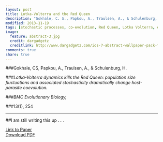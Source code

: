```yaml
---
layout: post
title: Lotka-Volterra and the Red Queen
description: "Gokhale, C. S., Papkou, A., Traulsen, A., & Schulenburg, H. (2013). Lotka-Volterra dynamics kills the Red Queen: population size fluctuations and associated stochasticity dramatically change host-parasite coevolution. BMC Evolutionary Biology, 13(1), 254."
modified: 2013-11-19
tags: [stochastic processes, co-evolution, Red Queen, Lotka Volterra, drift]
image:
  feature: abstract-3.jpg
  credit: dargadgetz
  creditlink: http://www.dargadgetz.com/ios-7-abstract-wallpaper-pack-for-iphone-5-and-ipod-touch-retina/
comments: true
share: true
---
```


###Gokhale, CS, Papkou, A., Traulsen, A., & Schulenburg, H.

###*Lotka-Volterra dynamics kills the Red Queen: population size fluctuations and associated stochasticity dramatically change host-parasite coevolution.*

###*BMC Evolutionary Biology,*

###13(1), 254

***

##I am still writing this up . . .

<div markdown="0"><a href="http://www.biomedcentral.com/1471-2148/13/254/abstract" class="btn btn-success">Link to Paper</a></div>

<div markdown="0"><a href="http://www.biomedcentral.com/content/pdf/1471-2148-13-254.pdf" class="btn btn-info">Download PDF</a></div>